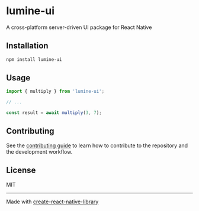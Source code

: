 # lumine-ui

A cross-platform server-driven UI package for React Native

## Installation

```sh
npm install lumine-ui
```

## Usage

```js
import { multiply } from 'lumine-ui';

// ...

const result = await multiply(3, 7);
```

## Contributing

See the [contributing guide](CONTRIBUTING.md) to learn how to contribute to the repository and the development workflow.

## License

MIT

---

Made with [create-react-native-library](https://github.com/callstack/react-native-builder-bob)
